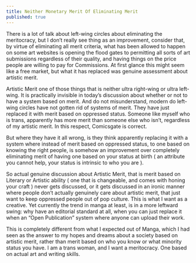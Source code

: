```yaml
---
title: Neither Monetary Merit Of Eliminating Merit
published: true
---
```

There is a lot of talk about left-wing circles about eliminating the meritocracy, but I don’t really see thing as an improvement, consider that, by virtue of eliminating all merit criteria, what has been allowed to happen on some art websites is opening the flood gates to permitting all sorts of art submissions regardless of their quality, and having things on the price people are willing to pay for Commissions. At first glance this might seem like a free market, but what it has replaced was genuine assessment about artistic merit.

Artistic Merit one of those things that is neither ultra right-wing or ultra left-wing. It is practically invisible in today’s discussion about whether or not to have a system based on merit. And do not misunderstand, modern do left-wing circles have not gotten rid of systems of merit. They have just replaced it with merit based on oppressed status. Someone like myself who is trans, apparently has more merit than someone else who isn’t, regardless of my artistic merit. In this respect, Comicsgate is correct.

But where they have it all wrong, is they think apparently replacing it with a system where instead of merit based on oppressed status, to one based on knowing the right people, is somehow an improvement over completely eliminating merit of having one based on your status at birth ( an attribute you cannot help, your status is intrinsic to who you are ).

So actual genuine discussion about Artistic Merit, that is merit based on Literary or Artistic ability ( one that is changeable, and comes with honing your craft ) never gets discussed, or it gets discussed in an ironic manner where people don’t actually genuinely care about artistic merit, that just want to keep oppressed people out of pop culture. This is what I want as a creative. Yet currently the trend in manga at least, is in a more leftward swing: why have an editorial standard at all, when you can just replace it when an “Open Publication” system where anyone can upload their work.

This is completely different from what I expected out of Manga, which I had seen as the answer to my hopes and dreams about a society based on artistic merit, rather than merit based on who you know or what minority status you have. I am a trans woman, and I want a meritocracy. One based on actual art and writing skills.
